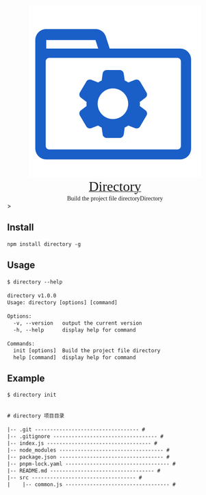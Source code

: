 
<div align=center><a href="https://github.com/ForeverJuvenile/directory#readme"><img src="https://raw.githubusercontent.com/ForeverJuvenile/directory/1c34c1bce8163aec2fa615ae2a181be5e049a8a3/public/logo.svg"></a></div>
<div><center><a href="https://github.com/ForeverJuvenile/directory#readme" ><font face="黑体" size=6>Directory</font></a></center></div>
<div></div><center><font face="黑体">Build the project file directoryDirectory</font></center>></div>
<br/>

<!-- [![npm version](https://img.shields.io/npm/v/directory.svg)](https://www.npmjs.com/package/directory)
[![Downloads](https://img.shields.io/npm/dm/directory.svg)](https://www.npmjs.com/package/directory) -->

## Install

``` node
npm install directory -g
```

## Usage

``` node
$ directory --help

directory v1.0.0
Usage: directory [options] [command]

Options:
  -v, --version   output the current version
  -h, --help      display help for command

Commands:
  init [options]  Build the project file directory
  help [command]  display help for command

```

## Example

```node
$ directory init


# directory 项目目录

|-- .git ---------------------------------- #
|-- .gitignore ---------------------------------- #
|-- index.js ---------------------------------- #
|-- node_modules ---------------------------------- #
|-- package.json ---------------------------------- #
|-- pnpm-lock.yaml ---------------------------------- #
|-- README.md ---------------------------------- #
|-- src ---------------------------------- #
|    |-- common.js ---------------------------------- #
```

